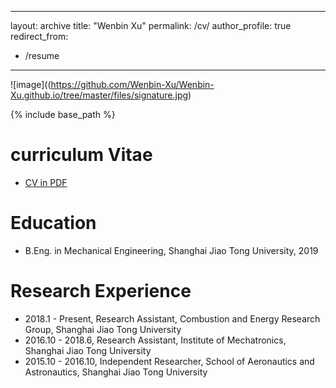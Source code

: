 
---
layout: archive
title: "Wenbin Xu"
permalink: /cv/
author_profile: true
redirect_from:
  - /resume
---
![image]((https://github.com/Wenbin-Xu/Wenbin-Xu.github.io/tree/master/files/signature.jpg)

{% include base_path %}

curriculum Vitae
======
* [CV in PDF](https://github.com/Wenbin-Xu/Wenbin-Xu.github.io/tree/master/files/wenbinxu_cv.pdf)

Education
======
* B.Eng. in Mechanical Engineering, Shanghai Jiao Tong University, 2019



Research Experience
======
* 2018.1 - Present, Research Assistant, Combustion and Energy Research Group, Shanghai Jiao Tong University
* 2016.10 - 2018.6, Research Assistant, Institute of Mechatronics, Shanghai Jiao Tong University
* 2015.10 - 2016.10, Independent Researcher, School of Aeronautics and Astronautics, Shanghai Jiao Tong University


